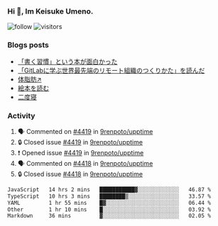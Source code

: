 ### Hi 👋, Im Keisuke Umeno.

<!--
**9renpoto/9renpoto** is a ✨ _special_ ✨ repository because its `README.md` (this file) appears on your GitHub profile.

Here are some ideas to get you started:

- 🔭 I’m currently working on ...
- 🌱 I’m currently learning ...
- 👯 I’m looking to collaborate on ...
- 🤔 I’m looking for help with ...
- 💬 Ask me about ...
- 📫 How to reach me: ...
- 😄 Pronouns: ...
- ⚡ Fun fact: ...
-->

![follow](https://img.shields.io/github/followers/9renpoto?label=Follow&style=social)
![visitors](https://komarev.com/ghpvc/?username=9renpoto&label=Profile%20views&color=0e75b6&style=flat)

### Blogs posts

<!-- BLOG-POST-LIST:START -->
- [「書く習慣」という本が面白かった](https://9renpoto.win/entry/2024/11/11/leave_a_feeling_sad)
- [「GitLabに学ぶ世界最先端のリモート組織のつくりかた」を読んだ](https://9renpoto.win/entry/2024/09/10/remote_organization)
- [体脂肪↗](https://9renpoto.win/entry/2024/08/12/gaining_fat)
- [絵本を読む](https://9renpoto.win/entry/2024/07/26/picture_book)
- [二度寝](https://9renpoto.win/entry/2024/07/18/going_back_to_sleep)
<!-- BLOG-POST-LIST:END -->

### Activity

<!--START_SECTION:activity-->
1. 🗣 Commented on [#4419](https://github.com/9renpoto/upptime/issues/4419#issuecomment-2491635584) in [9renpoto/upptime](https://github.com/9renpoto/upptime)
2. 🔒 Closed issue [#4419](https://github.com/9renpoto/upptime/issues/4419) in [9renpoto/upptime](https://github.com/9renpoto/upptime)
3. ❗ Opened issue [#4419](https://github.com/9renpoto/upptime/issues/4419) in [9renpoto/upptime](https://github.com/9renpoto/upptime)
4. 🗣 Commented on [#4418](https://github.com/9renpoto/upptime/issues/4418#issuecomment-2491580569) in [9renpoto/upptime](https://github.com/9renpoto/upptime)
5. 🔒 Closed issue [#4418](https://github.com/9renpoto/upptime/issues/4418) in [9renpoto/upptime](https://github.com/9renpoto/upptime)
<!--END_SECTION:activity-->

<!--START_SECTION:waka-->

```txt
JavaScript   14 hrs 2 mins   ███████████▓░░░░░░░░░░░░░   46.87 %
TypeScript   10 hrs 3 mins   ████████▒░░░░░░░░░░░░░░░░   33.57 %
YAML         1 hr 55 mins    █▓░░░░░░░░░░░░░░░░░░░░░░░   06.44 %
Other        1 hr 10 mins    █░░░░░░░░░░░░░░░░░░░░░░░░   03.92 %
Markdown     36 mins         ▓░░░░░░░░░░░░░░░░░░░░░░░░   02.05 %
```

<!--END_SECTION:waka-->
